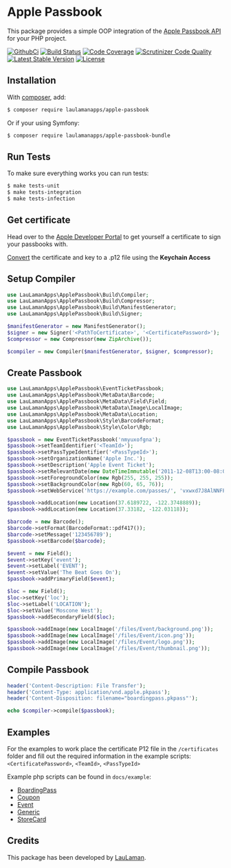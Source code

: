 Apple Passbook
===============
This package provides a simple OOP integration of the [Apple Passbook API][ApplePassbookApi] for your PHP project.

[![GithubCi](https://github.com/LauLamanApps/apple-passbook/workflows/CI/badge.svg)](https://github.com/LauLamanApps/apple-passbook/actions?query=workflow%3ACI)
[![Build Status](https://scrutinizer-ci.com/g/LauLamanApps/apple-passbook/badges/build.png?b=master)](https://scrutinizer-ci.com/g/LauLamanApps/apple-passbook/build-status/master)
[![Code Coverage](https://scrutinizer-ci.com/g/LauLamanApps/apple-passbook/badges/coverage.png?b=master)](https://scrutinizer-ci.com/g/LauLamanApps/apple-passbook/?branch=master)
[![Scrutinizer Code Quality](https://scrutinizer-ci.com/g/LauLamanApps/apple-passbook/badges/quality-score.png?b=master)](https://scrutinizer-ci.com/g/LauLamanApps/apple-passbook/?branch=master)
[![Latest Stable Version](https://poser.pugx.org/laulamanapps/apple-passbook/v/stable)](https://packagist.org/packages/laulamanapps/apple-passbook)
[![License](https://poser.pugx.org/laulamanapps/apple-passbook/license)](https://packagist.org/packages/laulamanapps/apple-passbook)

Installation
---
With [composer](http://packagist.org), add:

```bash
$ composer require laulamanapps/apple-passbook
```

Or if your using Symfony:

```bash
$ composer require laulamanapps/apple-passbook-bundle
```

Run Tests
---
To make sure everything works you can run tests:

```bash
$ make tests-unit 
$ make tests-integration 
$ make tests-infection 
```

Get certificate
---

Head over to the [Apple Developer Portal][AppleDeveloperPortal] to get yourself a certificate to sign your passbooks with.

[Convert](docs/certificate.md) the certificate and key to a .p12 file using the **Keychain Access**

Setup Compiler
---
```php
use LauLamanApps\ApplePassbook\Build\Compiler;
use LauLamanApps\ApplePassbook\Build\Compressor;
use LauLamanApps\ApplePassbook\Build\ManifestGenerator;
use LauLamanApps\ApplePassbook\Build\Signer;

$manifestGenerator = new ManifestGenerator();
$signer = new Signer('<PathToCertificate>', '<CertificatePassword>');
$compressor = new Compressor(new ZipArchive());

$compiler = new Compiler($manifestGenerator, $signer, $compressor);

```

Create Passbook
---
```php
use LauLamanApps\ApplePassbook\EventTicketPassbook;
use LauLamanApps\ApplePassbook\MetaData\Barcode;
use LauLamanApps\ApplePassbook\MetaData\Field\Field;
use LauLamanApps\ApplePassbook\MetaData\Image\LocalImage;
use LauLamanApps\ApplePassbook\MetaData\Location;
use LauLamanApps\ApplePassbook\Style\BarcodeFormat;
use LauLamanApps\ApplePassbook\Style\Color\Rgb;

$passbook = new EventTicketPassbook('nmyuxofgna');
$passbook->setTeamIdentifier('<TeamId>');
$passbook->setPassTypeIdentifier('<PassTypeId>');
$passbook->setOrganizationName('Apple Inc.');
$passbook->setDescription('Apple Event Ticket');
$passbook->setRelevantDate(new DateTimeImmutable('2011-12-08T13:00-08:00'));
$passbook->setForegroundColor(new Rgb(255, 255, 255));
$passbook->setBackgroundColor(new Rgb(60, 65, 76));
$passbook->setWebService('https://example.com/passes/', 'vxwxd7J8AlNNFPS8k0a0FfUFtq0ewzFdc');

$passbook->addLocation(new Location(37.6189722, -122.3748889));
$passbook->addLocation(new Location(37.33182, -122.03118));

$barcode = new Barcode();
$barcode->setFormat(BarcodeFormat::pdf417());
$barcode->setMessage('123456789');
$passbook->setBarcode($barcode);

$event = new Field();
$event->setKey('event');
$event->setLabel('EVENT');
$event->setValue('The Beat Goes On');
$passbook->addPrimaryField($event);

$loc = new Field();
$loc->setKey('loc');
$loc->setLabel('LOCATION');
$loc->setValue('Moscone West');
$passbook->addSecondaryField($loc);

$passbook->addImage(new LocalImage('/files/Event/background.png'));
$passbook->addImage(new LocalImage('/files/Event/icon.png'));
$passbook->addImage(new LocalImage('/files/Event/logo.png'));
$passbook->addImage(new LocalImage('/files/Event/thumbnail.png'));

```

Compile Passbook
---
```php
header('Content-Description: File Transfer');
header('Content-Type: application/vnd.apple.pkpass');
header('Content-Disposition: filename="boardingpass.pkpass"');

echo $compiler->compile($passbook);
```

Examples
---
For the examples to work place the certificate P12 file in the `/certificates` folder and fill out the required information in the example scripts:
`<CertificatePassword>`, `<TeamId>`, `<PassTypeId>`


Example php scripts can be found in `docs/example`:

- [BoardingPass](docs/example/BoardingPass.php)
- [Coupon](docs/example/Coupon.php)
- [Event](docs/example/Event.php)
- [Generic](docs/example/Generic.php)
- [StoreCard](docs/example/StoreCard.php)


Credits
---

This package has been developed by [LauLaman][LauLaman].

[ApplePassbookApi]: https://developer.apple.com/documentation/passkit
[AppleDeveloperPortal]: https://developer.apple.com/account/resources/certificates/list
[LauLaman]: https://github.com/LauLaman